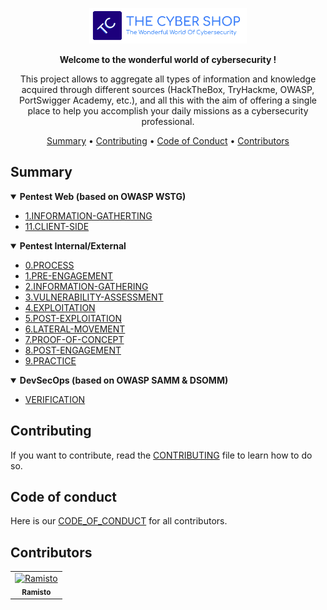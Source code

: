 <p align="center" width="100%"><img width="50%" src="/assets/img/banner/TC-banner.png"></p>
<p align="center"><strong>Welcome to the wonderful world of cybersecurity !</strong></p>
<p align="center">This project allows to aggregate all types of information and knowledge acquired through different sources (HackTheBox, TryHackme, OWASP, PortSwigger Academy, etc.), and all this with the aim of offering a single place to help you accomplish your daily missions as a cybersecurity professional.</p>

<p align="center">
  <a href="#summary">Summary</a>
 • <a href="#contributing">Contributing</a>
 • <a href="#code-of-conduct">Code of Conduct</a>
 • <a href="#contributors">Contributors</a>
</p>

## Summary

<details open>
    <summary><strong>Pentest Web (based on OWASP WSTG)</strong></summary>
        <ul>
            <li><a href="./PENTEST/WEB/1.INFORMATION-GATHERTING/4.1-Information-Gathering.md">1.INFORMATION-GATHERTING</a></li>
            <li><a href="./PENTEST/WEB/11.CLIENT-SIDE/">11.CLIENT-SIDE</a></li>
        </ul>
</details>
<details open>
    <summary><strong>Pentest Internal/External</strong></summary>
        <ul>
            <li><a href="./PENTEST/INTERNAL/EXTERNAL/0.PROCESS">0.PROCESS</a></li>
            <li><a href="./PENTEST/INTERNAL/EXTERNAL/1.PRE-ENGAGEMENT">1.PRE-ENGAGEMENT</a></li>
            <li><a href="./PENTEST/INTERNAL/EXTERNAL/2.INFORMATION-GATHERING">2.INFORMATION-GATHERING</a></li>
            <li><a href="./PENTEST/INTERNAL/EXTERNAL/3.VULNERABILITY-ASSESSMENT">3.VULNERABILITY-ASSESSMENT</a></li>
            <li><a href="./PENTEST/INTERNAL/EXTERNAL/4.EXPLOITATION">4.EXPLOITATION</a></li>
            <li><a href="./PENTEST/INTERNAL/EXTERNAL/5.POST-EXPLOITATION">5.POST-EXPLOITATION</a></li>
            <li><a href="./PENTEST/INTERNAL/EXTERNAL/6.LATERAL-MOVEMENT">6.LATERAL-MOVEMENT</a></li>
            <li><a href="./PENTEST/INTERNAL/EXTERNAL/7.PROOF-OF-CONCEPT">7.PROOF-OF-CONCEPT</a></li>
            <li><a href="./PENTEST/INTERNAL/EXTERNAL/8.POST-ENGAGEMENT">8.POST-ENGAGEMENT</a></li>
            <li><a href="./PENTEST/INTERNAL/EXTERNAL/9.PRACTICE">9.PRACTICE</a></li>
        </ul>
</details>

<details open>
    <summary><strong>DevSecOps (based on OWASP SAMM & DSOMM)</strong></summary>
        <ul>
            <li><a href="./DEVSECOPS/VERIFICATION">VERIFICATION</a></li>
        </ul>
</details>

## Contributing

If you want to contribute, read the [CONTRIBUTING](/CONTRIBUTING.md) file to learn how to do so.

## Code of conduct

Here is our [CODE_OF_CONDUCT](/CODE_OF_CONDUCT.md) for all contributors.

## Contributors

<!-- readme: contributors -start -->
<table>
	<tbody>
		<tr>
            <td align="center">
                <a href="https://github.com/Ramisto">
                    <img src="https://avatars.githubusercontent.com/u/85512155?v=4" width="100;" alt="Ramisto"/>
                    <br />
                    <sub><b>Ramisto</b></sub>
                </a>
            </td>
		</tr>
	<tbody>
</table>
<!-- readme: contributors -end -->